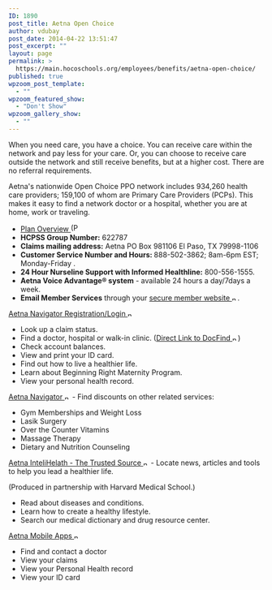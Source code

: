 ```yaml
---
ID: 1890
post_title: Aetna Open Choice
author: vdubay
post_date: 2014-04-22 13:51:47
post_excerpt: ""
layout: page
permalink: >
  https://main.hocoschools.org/employees/benefits/aetna-open-choice/
published: true
wpzoom_post_template:
  - ""
wpzoom_featured_show:
  - "Don't Show"
wpzoom_gallery_show:
  - ""
---
```

<p>When you need care, you have a choice. You can receive care within the network and pay less for your care. Or, you can choose to receive care outside the network and still receive benefits, but at a higher cost. There are no referral requirements.</p>

<p>Aetna's nationwide Open Choice PPO network includes 934,260 health care providers; 159,100 of whom are Primary Care Providers (PCPs). This makes it easy to find a network doctor or a hospital, whether you are at home, work or traveling.</p>

<ul>
  <li><a href="/f/employees/benefits/2012_aetnappo_overview.pdf">Plan Overview <img src="/f/images/bullet-pdf.gif" border="0" align="bottom" width="16" height="16" alt="(PDF)"></a></li>
  <li><strong>HCPSS Group Number:</strong> 622787</li>
  <li><strong>Claims mailing address:</strong>
  Aetna
  PO Box 981106
  El Paso, TX 79998-1106</li>
  <li><strong>Customer Service Number and Hours: </strong>888-502-3862; 8am-6pm EST; Monday-Friday .</li>
  <li><strong>24 Hour Nurseline Support with Informed Healthline:</strong> 800-556-1555.</li>
  <li><strong>Aetna Voice Advantage® system</strong> - available 24 hours a day/7days a week.</li>
  <li><strong>Email  Member Services</strong> through your <a href="https://member.aetna.com/appConfig/login/login.fcc?TYPE=33554433&amp;REALMOID=06-36d8cb4d-4ac1-44c7-b12d-a80fba4b718e&amp;GUID=&amp;SMAUTHREASON=0&amp;METHOD=GET&amp;SMAGENTNAME=-SM-xU5km2Pz5%2f9A%2f2FCwUlXE48HlDkyH9ruz3da8Iqw6pwcy09mgHFN5RmlkMNqguY5&amp;TARGET=-SM-HTTPS%3a%2f%2fmember.aetna.com%2fMbrLanding%2fRoutingServlet%3fcreateSession%3dtrue" target="_blank">secure member website <img src="/f/images/new_webpage.gif" border="0" align="bottom" width="11" height="10" alt="new webpage" /></a>.</li>
</ul>

<p><a href="https://member.aetna.com/appConfig/login/login.fcc?TYPE=33554433&amp;REALMOID=06-36d8cb4d-4ac1-44c7-b12d-a80fba4b718e&amp;GUID=&amp;SMAUTHREASON=0&amp;METHOD=GET&amp;SMAGENTNAME=-SM-xU5km2Pz5%2f9A%2f2FCwUlXE48HlDkyH9ruz3da8Iqw6pwcy09mgHFN5RmlkMNqguY5&amp;TARGET=-SM-HTTPS%3a%2f%2fmember%2eaetna%2ecom%2fMbrLanding%2fRoutingServlet%3fcreateSession%3dtrue" target="_blank">Aetna Navigator Registration/Login <img src="/f/images/new_webpage.gif" border="0" align="bottom" width="11" height="10" alt="new webpage" /></a></p>

<ul>
  <li>Look up a claim status.</li>
  <li>Find a doctor, hospital or walk-in clinic. (<a href="http://www.aetna.com/docfind/disclaimer.jsp?site_id=docfind" target="_blank">Direct Link to DocFind <img src="/f/images/new_webpage.gif" border="0" align="bottom" width="11" height="10" alt="new webpage" /></a>)</li>
  <li>Check account balances.</li>
  <li>View and print your ID card.</li>
  <li>Find out how to live a healthier life.</li>
  <li>Learn about Beginning Right Maternity Program.</li>
  <li>View your personal health record.</li>
</ul>

<p><a href="http://www.aetna.com/individuals-families-health-insurance/tool/tour-index.html" target="_blank">Aetna Navigator <img src="/f/images/new_webpage.gif" border="0" align="bottom" width="11" height="10" alt="new webpage" /></a> - Find discounts on other related services:</p>

<ul>
  <li>Gym Memberships and Weight Loss</li>
  <li>Lasik Surgery</li>
  <li>Over the Counter Vitamins</li>
  <li>Massage Therapy</li>
  <li>Dietary and Nutrition Counseling</li>
</ul>

<p><a href="http://www.intelihealth.com/IH/ihtIH/WSIHW000/408/408.html" target="_blank">Aetna InteliHelath - The Trusted Source <img src="/f/images/new_webpage.gif" border="0" align="bottom" width="11" height="10" alt="new webpage" /></a> - Locate  news, articles and tools to help you lead a healthier life.</p>

<p>(Produced in partnership with Harvard Medical School.)</p>

<ul>
  <li>Read about diseases and conditions.</li>
  <li>Learn how to create a healthy lifestyle.</li>
  <li>Search our medical dictionary and drug resource center.</li>
</ul>

<p><a href="http://www.aetna.com/about-aetna-insurance/sas/mobile/index.html" target="_blank">Aetna Mobile Apps <img src="/f/images/new_webpage.gif" border="0" align="bottom" width="11" height="10" alt="new webpage" /></a></p>

<ul>
  <li>Find and contact a doctor</li>
  <li>View your claims</li>
  <li>View your Personal Health record</li>
  <li>View your ID card</li>
</ul>